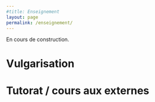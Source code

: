 ```yaml
---
#title: Enseignement
layout: page
permalink: /enseignement/
---
```


En cours de construction. 

# Vulgarisation

# Tutorat / cours aux externes